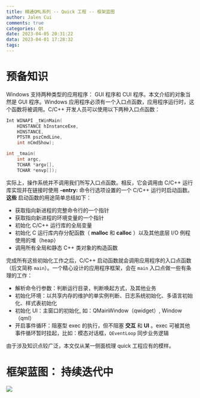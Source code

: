 ```yaml
---
title: 精通QML系列 -- Quick 工程 -- 框架蓝图
author: Jalen Cui
comments: true
categories: Qt
date: 2023-04-05 20:31:22
data: 2023-04-01 17:28:32
tags:
---
```



# 预备知识
Windows 支持两种类型的应用程序： GUI 程序和 CUI 程序。本文介绍的对象当然是 GUI 程序。Windows 应用程序必须有一个入口点函数，应用程序运行时，这个函数将被调用。C/C++ 开发人员可以使用以下两种入口点函数：
```cpp
Int WINAPI _tWinMain(
    HINSTANCE hInstanceExe,
    HINSTANCE,
    PTSTR pszCmdLine,
    int nCmdShow);

int _tmain(
    int argc,
    TCHAR *argv[],
    TCHAR *envp[]);
```
实际上，操作系统并不调用我们所写入口点函数。相反，它会调用由 C/C++ 运行库实现并在链接时使用 __-entry:__ 命令行选项设置的一个 C/C++ 运行时启动函数。__这些__ 启动函数的用途简单总结如下：
* 获取指向新进程的完整命令行的一个指针
* 获取指向新进程的环境变量的一个指针
* 初始化 C/C++ 运行库的全局变量
* 初始化 C 运行库内存分配函数（ __malloc__ 和 __calloc__ ）以及其他底层 I/O 例程使用的堆（heap）
* 调用所有全局和静态 C++ 类对象的构造函数  

完成所有这些初始化工作之后，C/C++ 启动函数就会调用应用程序的入口点函数（后文简称 `main`）。一个精心设计的应用程序框架，会在 `main` 入口点做一些有条理的工作：
* 解析命令行参数：判断运行目录，判断唤起方式，及其他业务
* 初始化环境：以共享内存的维护的单实例判断、日志系统初始化、多语言初始化、样式表初始化
* 初始化 UI：主窗口的初始化, 如：QMainWindow（qwidget）, Window（qml）
* 开启事件循环：阻塞型 exec 的执行，但不阻塞 __交互__ 和 __UI__ 。exec 可被其他事件循环暂时挂起，比如：模态对话框，`QEventLoop` 同步业务逻辑

由于涉及知识点较广泛，本文仅从某一侧面梳理 quick 工程应有的模样。

# 框架蓝图： 持续迭代中
![](qtquick_bp.png)
